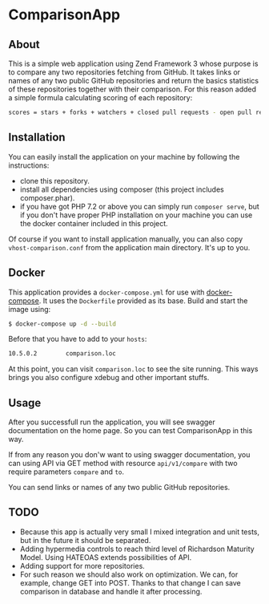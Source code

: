 # ComparisonApp

## About

This is a simple web application using Zend Framework 3 whose purpose is to compare any 
two repositories fetching from GitHub. It takes links or names of any two public GitHub 
repositories and return the basics statistics of these repositories together with their 
comparison. For this reason added a simple formula calculating scoring of each repository:

```bash
scores = stars + forks + watchers + closed pull requests - open pull requests
```

## Installation

You can easily install the application on your machine by following the instructions:

- clone this repository.
- install all dependencies using composer (this project includes composer.phar).
- if you have got PHP 7.2 or above you can simply run `composer serve`, but if you 
don't have proper PHP installation on your machine you can use the docker container 
included in this project.

Of course if you want to install application manually, you can also copy 
`vhost-comparison.conf` from the application main directory. It's up to you.

## Docker

This application provides a `docker-compose.yml` for use with 
[docker-compose](https://docs.docker.com/compose/). It uses the `Dockerfile` provided 
as its base. Build and start the image using:

```bash
$ docker-compose up -d --build
```

Before that you have to add to your `hosts`:

```bash
10.5.0.2        comparison.loc
```

At this point, you can visit `comparison.loc` to see the site running. This ways brings 
you also configure xdebug and other important stuffs.

## Usage

After you successfull run the application, you will see swagger documentation on 
the home page. So you can test ComparisonApp in this way.

If from any reason you don'w want to using swagger documentation, you can using API via GET 
method with resource `api/v1/compare` with two require parameters `compare` and `to`.

You can send links or names of any two public GitHub repositories.

## TODO

- Because this app is actually very small I mixed integration and unit tests, but in the
future it should be separated.
- Adding hypermedia controls to reach third level of Richardson Maturity Model. Using HATEOAS
extends possibilities of API.
- Adding support for more repositories. 
- For such reason we should also work on optimization. We can, for example, change GET into 
POST. Thanks to that change I can save comparison in database and handle it after processing.
